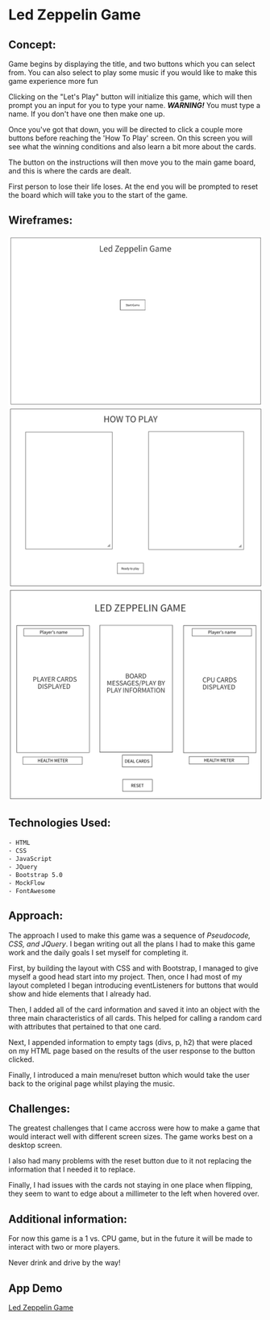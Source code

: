 # Led Zeppelin Game


## Concept: 
<p>Game begins by displaying the title, and two buttons which you can select from. You can also select to play some music if you would like to make this game experience more fun</p>
<p>Clicking on the "Let's Play" button will initialize this game, which will then prompt you an input for you to type your name. <strong><em>WARNING!</em></strong> You must type a name. If you don't have one then make one up.</p>
<p>Once you've got that down, you will be directed to click a couple more buttons before reaching the 'How To Play' screen. On this screen you will see what the winning conditions and also learn a bit more about the cards.</p>
<p>The button on the instructions will then move you to the main game board, and this is where the cards are dealt.</p>
<p>First person to lose their life loses. At the end you will be prompted to reset the board which will take you to the start of the game.</p>

## Wireframes:

![screenshot](README-images/main-page.png)
![screenshot](README-images/how-to-play.png)
![screenshot](README-images/gameboard.png)

## Technologies Used:
    - HTML
    - CSS 
    - JavaScript
    - JQuery
    - Bootstrap 5.0
    - MockFlow
    - FontAwesome

## Approach: 
<p>The approach I used to make this game was a sequence of <em>Pseudocode, CSS, and JQuery</em>. I began writing out all the plans I had to make this game work and the daily goals I set myself for completing it.<br>

First, by building the layout with CSS and with Bootstrap, I managed to give myself a good head start into my project. Then, once I had most of my layout completed I began introducing eventListeners for buttons that would show and hide elements that I already had.<br>

Then, I added all of the card information and saved it into an object with the three main characteristics of all cards. This helped for calling a random card with attributes that pertained to that one card.<br>

Next, I appended information to empty tags (divs, p, h2) that were placed on my HTML page based on the results of the user response to the button clicked.<br>

Finally, I introduced a main menu/reset button which would take the user back to the original page whilst playing the music.</p>


## Challenges: 
<p>The greatest challenges that I came accross were how to make a game that would interact well with different screen sizes. The game works best on a desktop screen.</p>
<p>I also had many problems with the reset button due to it not replacing the information that I needed it to replace.</p>
<p>Finally, I had issues with the cards not staying in one place when flipping, they seem to want to edge about a millimeter to the left when hovered over.</p>

## Additional information:
<p>For now this game is a 1 vs. CPU game, but in the future it will be made to interact with two or more players.<br>

Never drink and drive by the way!
</p>

## App Demo 
[Led Zeppelin Game](http://127.0.0.1:5501/game.html)